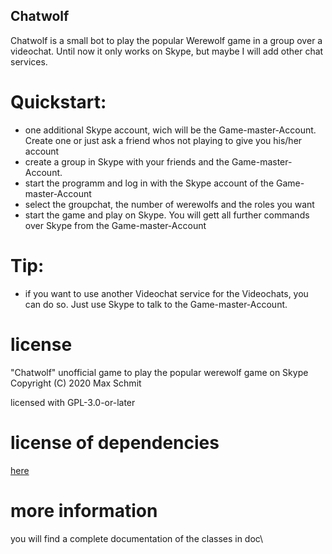 ## Chatwolf
Chatwolf is a small bot to play the popular Werewolf game in a group over a videochat.
Until now it only works on Skype, but maybe I will add other chat services.

# Quickstart:
- one additional Skype account, wich will be the Game-master-Account. 
  Create one or just ask a friend whos not playing to give you his/her account
- create a group in Skype with your friends and the Game-master-Account.
- start the programm and log in with the Skype account of the Game-master-Account
- select the groupchat, the number of werewolfs and the roles you want
- start the game and play on Skype. 
  You will gett all further commands over Skype from the Game-master-Account
  
# Tip:
- if you want to use another Videochat service for the Videochats, you can do so. 
  Just use Skype to talk to the Game-master-Account.

# license
"Chatwolf" unofficial game to play the popular werewolf game on Skype
 Copyright (C) 2020 Max Schmit

licensed with GPL-3.0-or-later

# license of dependencies
[here](Dependecies_Licenses.txt)

# more information
you will find a complete documentation of the classes in doc\